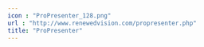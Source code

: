 ```yaml
---
icon : "ProPresenter_128.png"
url : "http://www.renewedvision.com/propresenter.php"
title: "ProPresenter"
---
```

